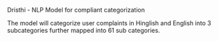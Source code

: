 Dristhi - NLP Model for compliant categorization

The model will categorize user complaints in Hinglish and English into 3 subcategories further mapped into 61 sub categories. 